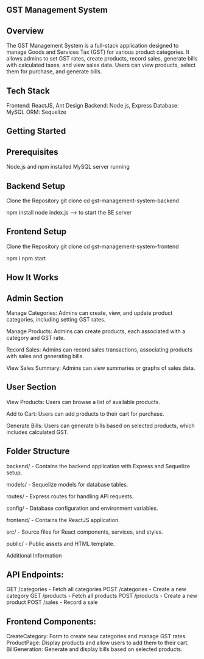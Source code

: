 ## GST Management System

## Overview

The GST Management System is a full-stack application designed to manage Goods and Services Tax (GST) for various product categories. It allows admins to set GST rates, create products, record sales, generate bills with calculated taxes, and view sales data. Users can view products, select them for purchase, and generate bills.

## Tech Stack

Frontend: ReactJS, Ant Design
Backend: Node.js, Express
Database: MySQL
ORM: Sequelize

## Getting Started

## Prerequisites

Node.js and npm installed
MySQL server running

## Backend Setup

Clone the Repository
git clone
cd gst-management-system-backend

npm install
node index.js --> to start the BE server


## Frontend Setup

Clone the Repository
git clone
cd gst-management-system-frontend

npm i 
npm start

## How It Works
## Admin Section

Manage Categories: Admins can create, view, and update product categories, including setting GST rates.

Manage Products: Admins can create products, each associated with a category and GST rate.

Record Sales: Admins can record sales transactions, associating products with sales and generating bills.

View Sales Summary: Admins can view summaries or graphs of sales data.

## User Section

View Products: Users can browse a list of available products.

Add to Cart: Users can add products to their cart for purchase.

Generate Bills: Users can generate bills based on selected products, which includes calculated GST.

## Folder Structure

backend/ - Contains the backend application with Express and Sequelize setup.

models/ - Sequelize models for database tables.

routes/ - Express routes for handling API requests.

config/ - Database configuration and environment variables.

frontend/ - Contains the ReactJS application.

src/ - Source files for React components, services, and styles.

public/ - Public assets and HTML template.

Additional Information

## API Endpoints:

GET /categories - Fetch all categories
POST /categories - Create a new category
GET /products - Fetch all products
POST /products - Create a new product
POST /sales - Record a sale

## Frontend Components:

CreateCategory: Form to create new categories and manage GST rates.
ProductPage: Display products and allow users to add them to their cart.
BillGeneration: Generate and display bills based on selected products.

